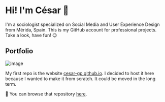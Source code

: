 # Hi! I'm César 👋
I'm a sociologist specialized on Social Media and User Experience Design from Mérida, Spain.
This is my GitHub account for professional projects. Take a look, have fun! 😉

## Portfolio
![image](https://cesar-gp.github.io/assets/img/favicon.webp)

My first repo is the website [cesar-gp.github.io](https://cesar-gp.github.io/). I decided to
host it here because I wanted to make it from scratch. It could be moved in the long term.

🔗 You can browse that repository [here](https://github.com/cesar-gp/cesar-gp.github.io).
